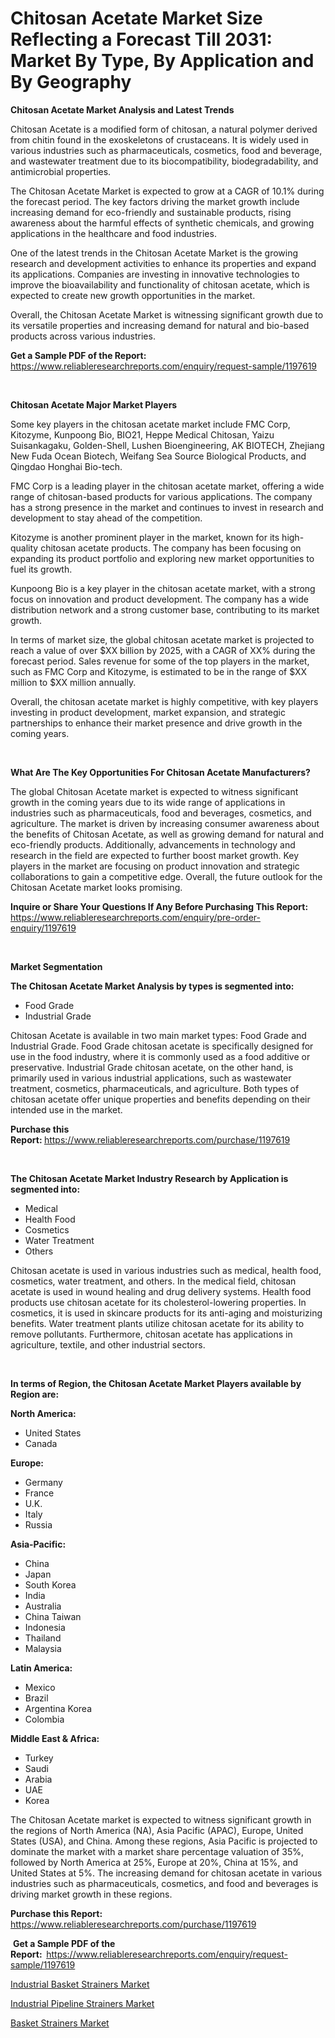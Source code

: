 <p><h1>Chitosan Acetate Market Size Reflecting a Forecast Till 2031: Market By Type, By Application and By Geography</h1></p><p><strong>Chitosan Acetate Market Analysis and Latest Trends</strong></p>
<p><p>Chitosan Acetate is a modified form of chitosan, a natural polymer derived from chitin found in the exoskeletons of crustaceans. It is widely used in various industries such as pharmaceuticals, cosmetics, food and beverage, and wastewater treatment due to its biocompatibility, biodegradability, and antimicrobial properties.</p><p>The Chitosan Acetate Market is expected to grow at a CAGR of 10.1% during the forecast period. The key factors driving the market growth include increasing demand for eco-friendly and sustainable products, rising awareness about the harmful effects of synthetic chemicals, and growing applications in the healthcare and food industries.</p><p>One of the latest trends in the Chitosan Acetate Market is the growing research and development activities to enhance its properties and expand its applications. Companies are investing in innovative technologies to improve the bioavailability and functionality of chitosan acetate, which is expected to create new growth opportunities in the market.</p><p>Overall, the Chitosan Acetate Market is witnessing significant growth due to its versatile properties and increasing demand for natural and bio-based products across various industries.</p></p>
<p><strong>Get a Sample PDF of the Report:&nbsp;</strong> <a href="https://www.reliableresearchreports.com/enquiry/request-sample/1197619">https://www.reliableresearchreports.com/enquiry/request-sample/1197619</a></p>
<p>&nbsp;</p>
<p><strong>Chitosan Acetate Major Market Players</strong></p>
<p><p>Some key players in the chitosan acetate market include FMC Corp, Kitozyme, Kunpoong Bio, BIO21, Heppe Medical Chitosan, Yaizu Suisankagaku, Golden-Shell, Lushen Bioengineering, AK BIOTECH, Zhejiang New Fuda Ocean Biotech, Weifang Sea Source Biological Products, and Qingdao Honghai Bio-tech.</p><p>FMC Corp is a leading player in the chitosan acetate market, offering a wide range of chitosan-based products for various applications. The company has a strong presence in the market and continues to invest in research and development to stay ahead of the competition.</p><p>Kitozyme is another prominent player in the market, known for its high-quality chitosan acetate products. The company has been focusing on expanding its product portfolio and exploring new market opportunities to fuel its growth.</p><p>Kunpoong Bio is a key player in the chitosan acetate market, with a strong focus on innovation and product development. The company has a wide distribution network and a strong customer base, contributing to its market growth.</p><p>In terms of market size, the global chitosan acetate market is projected to reach a value of over $XX billion by 2025, with a CAGR of XX% during the forecast period. Sales revenue for some of the top players in the market, such as FMC Corp and Kitozyme, is estimated to be in the range of $XX million to $XX million annually.</p><p>Overall, the chitosan acetate market is highly competitive, with key players investing in product development, market expansion, and strategic partnerships to enhance their market presence and drive growth in the coming years.</p></p>
<p>&nbsp;</p>
<p><strong>What Are The Key Opportunities For Chitosan Acetate Manufacturers?</strong></p>
<p><p>The global Chitosan Acetate market is expected to witness significant growth in the coming years due to its wide range of applications in industries such as pharmaceuticals, food and beverages, cosmetics, and agriculture. The market is driven by increasing consumer awareness about the benefits of Chitosan Acetate, as well as growing demand for natural and eco-friendly products. Additionally, advancements in technology and research in the field are expected to further boost market growth. Key players in the market are focusing on product innovation and strategic collaborations to gain a competitive edge. Overall, the future outlook for the Chitosan Acetate market looks promising.</p></p>
<p><strong>Inquire or Share Your Questions If Any Before Purchasing This Report:</strong> <a href="https://www.reliableresearchreports.com/enquiry/pre-order-enquiry/1197619">https://www.reliableresearchreports.com/enquiry/pre-order-enquiry/1197619</a></p>
<p>&nbsp;</p>
<p><strong>Market Segmentation</strong></p>
<p><strong>The Chitosan Acetate Market Analysis by types is segmented into:</strong></p>
<p><ul><li>Food Grade</li><li>Industrial Grade</li></ul></p>
<p><p>Chitosan Acetate is available in two main market types: Food Grade and Industrial Grade. Food Grade chitosan acetate is specifically designed for use in the food industry, where it is commonly used as a food additive or preservative. Industrial Grade chitosan acetate, on the other hand, is primarily used in various industrial applications, such as wastewater treatment, cosmetics, pharmaceuticals, and agriculture. Both types of chitosan acetate offer unique properties and benefits depending on their intended use in the market.</p></p>
<p><strong>Purchase this Report:&nbsp;</strong><a href="https://www.reliableresearchreports.com/purchase/1197619">https://www.reliableresearchreports.com/purchase/1197619</a></p>
<p>&nbsp;</p>
<p><strong>The Chitosan Acetate Market Industry Research by Application is segmented into:</strong></p>
<p><ul><li>Medical</li><li>Health Food</li><li>Cosmetics</li><li>Water Treatment</li><li>Others</li></ul></p>
<p><p>Chitosan acetate is used in various industries such as medical, health food, cosmetics, water treatment, and others. In the medical field, chitosan acetate is used in wound healing and drug delivery systems. Health food products use chitosan acetate for its cholesterol-lowering properties. In cosmetics, it is used in skincare products for its anti-aging and moisturizing benefits. Water treatment plants utilize chitosan acetate for its ability to remove pollutants. Furthermore, chitosan acetate has applications in agriculture, textile, and other industrial sectors.</p></p>
<p>&nbsp;</p>
<p><strong>In terms of Region, the Chitosan Acetate Market Players available by Region are:</strong></p>
<p>
    <p> <strong> North America: </strong>
        <ul>
            <li>United States</li>
            <li>Canada</li>
        </ul>
        </p> 
    <p> <strong> Europe: </strong>
        <ul>
            <li>Germany</li>
            <li>France</li>
            <li>U.K.</li>
            <li>Italy</li>
            <li>Russia</li>
        </ul>
        </p> 
    <p> <strong> Asia-Pacific: </strong>
        <ul>
            <li>China</li>
            <li>Japan</li>
            <li>South Korea</li>
            <li>India</li>
            <li>Australia</li>
            <li>China Taiwan</li>
            <li>Indonesia</li>
            <li>Thailand</li>
            <li>Malaysia</li>
        </ul>
        </p> 
    <p> <strong> Latin America: </strong>
        <ul>
            <li>Mexico</li>
            <li>Brazil</li>
            <li>Argentina Korea</li>
            <li>Colombia</li>
        </ul>
        </p> 
    <p> <strong> Middle East & Africa: </strong>
        <ul>
            <li>Turkey</li>
            <li>Saudi</li>
            <li>Arabia</li>
            <li>UAE</li>
            <li>Korea</li>
        </ul>
    </p>
    </p>
<p><p>The Chitosan Acetate market is expected to witness significant growth in the regions of North America (NA), Asia Pacific (APAC), Europe, United States (USA), and China. Among these regions, Asia Pacific is projected to dominate the market with a market share percentage valuation of 35%, followed by North America at 25%, Europe at 20%, China at 15%, and United States at 5%. The increasing demand for chitosan acetate in various industries such as pharmaceuticals, cosmetics, and food and beverages is driving market growth in these regions.</p></p>
<p><strong>Purchase this Report: </strong><a href="https://www.reliableresearchreports.com/purchase/1197619">https://www.reliableresearchreports.com/purchase/1197619</a></p>
<p>&nbsp;<strong>Get a Sample PDF of the Report:&nbsp;&nbsp;</strong><a href="https://www.reliableresearchreports.com/enquiry/request-sample/1197619">https://www.reliableresearchreports.com/enquiry/request-sample/1197619</a></p>
<p><strong></strong></p>
<p><p><a href="https://view.publitas.com/reportprime-1/industrial-basket-strainers-market-furnish-information-about-market-size-market-share-market-dynamics-and-projections-spanning-from-2023-to-2030/">Industrial Basket Strainers Market</a></p><p><a href="https://view.publitas.com/reportprime-1/industrial-pipeline-strainers-market-research-report-forecasted-for-period-from-2023-2030-by-market-type-market-application-and-region/">Industrial Pipeline Strainers Market</a></p><p><a href="https://view.publitas.com/reportprime-1/basket-strainers-market-size-market-share-and-global-market-analysis-report-2023-2030/">Basket Strainers Market</a></p></p>